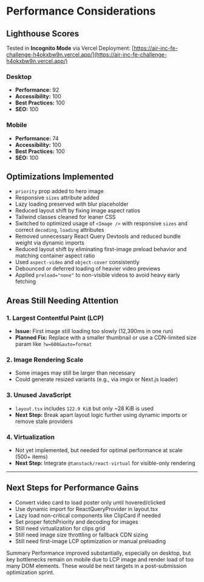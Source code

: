 # Performance Considerations

## Lighthouse Scores

Tested in **Incognito Mode** via Vercel Deployment:
[https://air-inc-fe-challenge-h4okxbw9n.vercel.app/](https://air-inc-fe-challenge-h4okxbw9n.vercel.app/)

###  Desktop

- **Performance:** 92
- **Accessibility:** 100
- **Best Practices:** 100
- **SEO:** 100

###  Mobile

- **Performance:** 74 
- **Accessibility:** 100
- **Best Practices:** 100
- **SEO:** 100

## Optimizations Implemented

- `priority` prop added to hero image
- Responsive `sizes` attribute added
- Lazy loading preserved with blur placeholder
- Reduced layout shift by fixing image aspect ratios
- Tailwind classes cleaned for leaner CSS
- Switched to optimized usage of `<Image />` with responsive `sizes` and correct `decoding`, `loading` attributes
- Removed unnecessary React Query Devtools and reduced bundle weight via dynamic imports
- Reduced layout shift by eliminating first-image preload behavior and matching container aspect ratio
- Used `aspect-video` and `object-cover` consistently
- Debounced or deferred loading of heavier video previews
- Applied `preload="none"` to non-visible videos to avoid heavy early fetching


## Areas Still Needing Attention

### 1. **Largest Contentful Paint (LCP)**

- **Issue:** First image  still loading too slowly (12,390ms in one run)
- **Planned Fix:** Replace with a smaller thumbnail or use a CDN-limited size param like `?w=600&auto=format`

### 2. **Image Rendering Scale**

- Some images may still be larger than necessary
- Could generate resized variants (e.g., via imgix or Next.js loader)

### 3. **Unused JavaScript**

- `layout.tsx` includes `122.9 KiB` but only ~28 KiB is used
- **Next Step:** Break apart layout logic further using dynamic imports or remove stale providers

### 4. **Virtualization**

- Not yet implemented, but needed for optimal performance at scale (500+ items)
- **Next Step:** Integrate `@tanstack/react-virtual` for visible-only rendering

---

## Next Steps for Performance Gains

- Convert video card to load poster only until hovered/clicked
- Use dynamic import for ReactQueryProvider in layout.tsx
- Lazy load non-critical components like ClipCard if needed
- Set proper fetchPriority and decoding for images
- Still need virtualization for clips grid
- Still need image size throttling or fallback CDN sizing
- Still need first-image LCP optimization or manual preloading

Summary
Performance improved substantially, especially on desktop, but key bottlenecks remain on mobile due to LCP image and render load of too many DOM elements. These would be next targets in a post-submission optimization sprint.